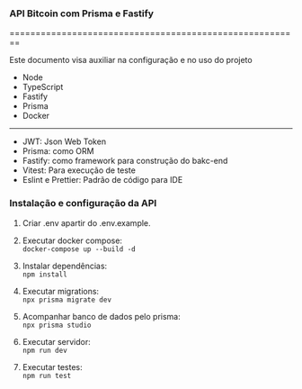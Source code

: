 ### API Bitcoin com Prisma e Fastify
========================================================

Este documento visa auxiliar na configuração e no uso do projeto

- Node 
- TypeScript
- Fastify
- Prisma
- Docker

---

* JWT: Json Web Token
* Prisma: como ORM
* Fastify: como framework para construção do bakc-end
* Vitest: Para execução de teste
* Eslint e Prettier: Padrão de código para IDE


### Instalação e configuração da API


1. Criar .env apartir do .env.example.

2. Executar docker compose: <br>
`docker-compose up --build -d`

3. Instalar dependências: <br>
`npm install`

4. Executar migrations: <br>
`npx prisma migrate dev`

5. Acompanhar banco de dados pelo prisma: <br>
`npx prisma studio`

6. Executar servidor: <br>
`npm run dev`

7. Executar testes: <br>
`npm run test`
